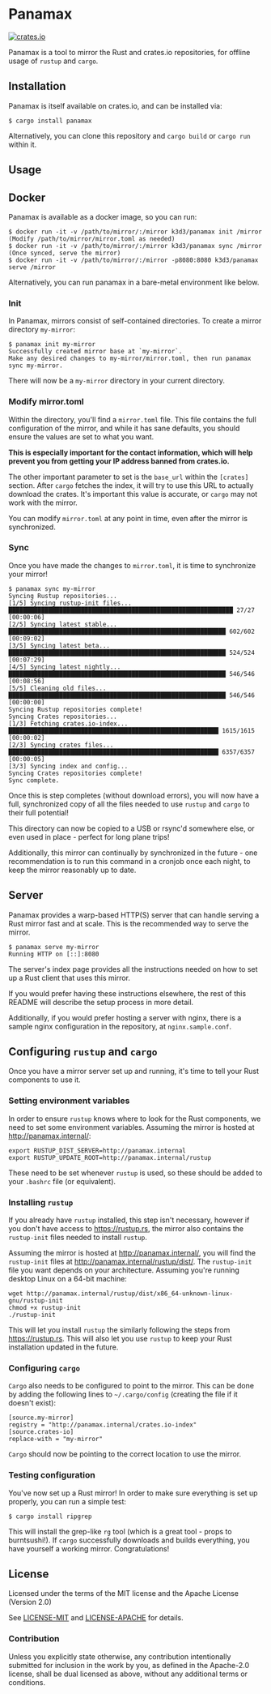 # Panamax

[![crates.io](https://img.shields.io/crates/v/panamax.svg)](https://crates.io/crates/panamax)

Panamax is a tool to mirror the Rust and crates.io repositories, for offline usage of `rustup` and `cargo`.

## Installation

Panamax is itself available on crates.io, and can be installed via:

```
$ cargo install panamax
```

Alternatively, you can clone this repository and `cargo build` or `cargo run` within it.

## Usage

## Docker

Panamax is available as a docker image, so you can run:

```
$ docker run -it -v /path/to/mirror/:/mirror k3d3/panamax init /mirror
(Modify /path/to/mirror/mirror.toml as needed)
$ docker run -it -v /path/to/mirror/:/mirror k3d3/panamax sync /mirror
(Once synced, serve the mirror)
$ docker run -it -v /path/to/mirror/:/mirror -p8080:8080 k3d3/panamax serve /mirror
```

Alternatively, you can run panamax in a bare-metal environment like below.

### Init

In Panamax, mirrors consist of self-contained directories. To create a mirror directory `my-mirror`:

```
$ panamax init my-mirror
Successfully created mirror base at `my-mirror`.
Make any desired changes to my-mirror/mirror.toml, then run panamax sync my-mirror.
```

There will now be a `my-mirror` directory in your current directory.

### Modify mirror.toml

Within the directory, you'll find a `mirror.toml` file. This file contains the full configuration of the mirror, and while it has sane defaults, you should ensure the values are set to what you want.

**This is especially important for the contact information, which will help prevent you from getting your IP address banned from crates.io.**

The other important parameter to set is the `base_url` within the `[crates]` section. After `cargo` fetches the index, it will try to use this URL to actually download the crates. It's important this value is accurate, or `cargo` may not work with the mirror.

You can modify `mirror.toml` at any point in time, even after the mirror is synchronized.

### Sync

Once you have made the changes to `mirror.toml`, it is time to synchronize your mirror!

```
$ panamax sync my-mirror
Syncing Rustup repositories...
[1/5] Syncing rustup-init files... ██████████████████████████████████████████████████████████████ 27/27 [00:00:06]
[2/5] Syncing latest stable...     ████████████████████████████████████████████████████████████ 602/602 [00:09:02]
[3/5] Syncing latest beta...       ████████████████████████████████████████████████████████████ 524/524 [00:07:29]
[4/5] Syncing latest nightly...    ████████████████████████████████████████████████████████████ 546/546 [00:08:56]
[5/5] Cleaning old files...        ████████████████████████████████████████████████████████████ 546/546 [00:00:00]
Syncing Rustup repositories complete!
Syncing Crates repositories...
[1/3] Fetching crates.io-index...  ██████████████████████████████████████████████████████████ 1615/1615 [00:00:02]
[2/3] Syncing crates files...      ██████████████████████████████████████████████████████████ 6357/6357 [00:00:05]
[3/3] Syncing index and config...
Syncing Crates repositories complete!
Sync complete.
```

Once this is step completes (without download errors), you will now have a full, synchronized copy of all the files needed to use `rustup` and `cargo` to their full potential!

This directory can now be copied to a USB or rsync'd somewhere else, or even used in place - perfect for long plane trips!

Additionally, this mirror can continually by synchronized in the future - one recommendation is to run this command in a cronjob once each night, to keep the mirror reasonably up to date.

## Server

Panamax provides a warp-based HTTP(S) server that can handle serving a Rust mirror fast and at scale. This is the recommended way to serve the mirror.

```
$ panamax serve my-mirror
Running HTTP on [::]:8080
```

The server's index page provides all the instructions needed on how to set up a Rust client that uses this mirror.

If you would prefer having these instructions elsewhere, the rest of this README will describe the setup process in more detail.

Additionally, if you would prefer hosting a server with nginx, there is a sample nginx configuration in the repository, at `nginx.sample.conf`.

## Configuring `rustup` and `cargo`

Once you have a mirror server set up and running, it's time to tell your Rust components to use it.

### Setting environment variables

In order to ensure `rustup` knows where to look for the Rust components, we need to set some environment variables. Assuming the mirror is hosted at http://panamax.internal/:

```
export RUSTUP_DIST_SERVER=http://panamax.internal
export RUSTUP_UPDATE_ROOT=http://panamax.internal/rustup
```

These need to be set whenever `rustup` is used, so these should be added to your `.bashrc` file (or equivalent).

### Installing `rustup`

If you already have `rustup` installed, this step isn't necessary, however if you don't have access to https://rustup.rs, the mirror also contains the `rustup-init` files needed to install `rustup`.

Assuming the mirror is hosted at http://panamax.internal/, you will find the `rustup-init` files at http://panamax.internal/rustup/dist/. The `rustup-init` file you want depends on your architecture. Assuming you're running desktop Linux on a 64-bit machine:

```
wget http://panamax.internal/rustup/dist/x86_64-unknown-linux-gnu/rustup-init
chmod +x rustup-init
./rustup-init
```

This will let you install `rustup` the similarly following the steps from https://rustup.rs. This will also let you use `rustup` to keep your Rust installation updated in the future.

### Configuring `cargo`

`Cargo` also needs to be configured to point to the mirror. This can be done by adding the following lines to `~/.cargo/config` (creating the file if it doesn't exist):

```
[source.my-mirror]
registry = "http://panamax.internal/crates.io-index"
[source.crates-io]
replace-with = "my-mirror"
```

`Cargo` should now be pointing to the correct location to use the mirror.

### Testing configuration

You've now set up a Rust mirror! In order to make sure everything is set up properly, you can run a simple test:

```
$ cargo install ripgrep
```

This will install the grep-like `rg` tool (which is a great tool - props to burntsushi!). If `cargo` successfully downloads and builds everything, you have yourself a working mirror. Congratulations!


## License

Licensed under the terms of the MIT license and the Apache License (Version 2.0)

See [LICENSE-MIT](LICENSE-MIT) and [LICENSE-APACHE](LICENSE-APACHE) for details.

### Contribution

Unless you explicitly state otherwise, any contribution intentionally submitted
for inclusion in the work by you, as defined in the Apache-2.0 license, shall be dual licensed as above, without any
additional terms or conditions.
